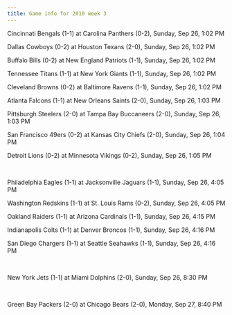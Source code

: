 ```yaml
---
title: Game info for 2010 week 3
---
```

Cincinnati Bengals (1-1) at Carolina Panthers (0-2), Sunday, Sep 26, 1:02 PM

Dallas Cowboys (0-2) at Houston Texans (2-0), Sunday, Sep 26, 1:02 PM

Buffalo Bills (0-2) at New England Patriots (1-1), Sunday, Sep 26, 1:02 PM

Tennessee Titans (1-1) at New York Giants (1-1), Sunday, Sep 26, 1:02 PM

Cleveland Browns (0-2) at Baltimore Ravens (1-1), Sunday, Sep 26, 1:02 PM

Atlanta Falcons (1-1) at New Orleans Saints (2-0), Sunday, Sep 26, 1:03 PM

Pittsburgh Steelers (2-0) at Tampa Bay Buccaneers (2-0), Sunday, Sep 26, 1:03 PM

San Francisco 49ers (0-2) at Kansas City Chiefs (2-0), Sunday, Sep 26, 1:04 PM

Detroit Lions (0-2) at Minnesota Vikings (0-2), Sunday, Sep 26, 1:05 PM


<br/>

Philadelphia Eagles (1-1) at Jacksonville Jaguars (1-1), Sunday, Sep 26, 4:05 PM

Washington Redskins (1-1) at St. Louis Rams (0-2), Sunday, Sep 26, 4:05 PM

Oakland Raiders (1-1) at Arizona Cardinals (1-1), Sunday, Sep 26, 4:15 PM

Indianapolis Colts (1-1) at Denver Broncos (1-1), Sunday, Sep 26, 4:16 PM

San Diego Chargers (1-1) at Seattle Seahawks (1-1), Sunday, Sep 26, 4:16 PM


<br/>

New York Jets (1-1) at Miami Dolphins (2-0), Sunday, Sep 26, 8:30 PM


<br/>

Green Bay Packers (2-0) at Chicago Bears (2-0), Monday, Sep 27, 8:40 PM

